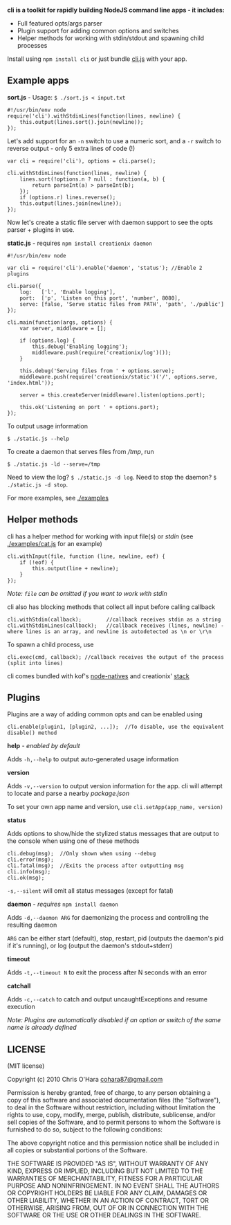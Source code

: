 **cli is a toolkit for rapidly building NodeJS command line apps - it includes:**

- Full featured opts/args parser
- Plugin support for adding common options and switches
- Helper methods for working with stdin/stdout and spawning child processes

Install using `npm install cli` or just bundle [cli.js](https://github.com/chriso/cli/raw/master/cli.js) with your app.

## Example apps

**sort.js** - Usage: `$ ./sort.js < input.txt`

    #!/usr/bin/env node
    require('cli').withStdinLines(function(lines, newline) {
        this.output(lines.sort().join(newline));
    });
    
Let's add support for an `-n` switch to use a numeric sort, and a `-r` switch to reverse output - only 5 extra lines of code (!)
    
    var cli = require('cli'), options = cli.parse();
    
    cli.withStdinLines(function(lines, newline) {
        lines.sort(!options.n ? null : function(a, b) {
            return parseInt(a) > parseInt(b);
        });
        if (options.r) lines.reverse();
        this.output(lines.join(newline));
    });

Now let's create a static file server with daemon support to see the opts parser + plugins in use.

**static.js** - requires `npm install creationix daemon`

    #!/usr/bin/env node

    var cli = require('cli').enable('daemon', 'status'); //Enable 2 plugins

    cli.parse({
        log:   ['l', 'Enable logging'],
        port:  ['p', 'Listen on this port', 'number', 8080],
        serve: [false, 'Serve static files from PATH', 'path', './public']
    });

    cli.main(function(args, options) {
        var server, middleware = [];
        
        if (options.log) {
            this.debug('Enabling logging');
            middleware.push(require('creationix/log')());
        }

        this.debug('Serving files from ' + options.serve);
        middleware.push(require('creationix/static')('/', options.serve, 'index.html'));
        
        server = this.createServer(middleware).listen(options.port);
        
        this.ok('Listening on port ' + options.port);
    });
    
To output usage information

    $ ./static.js --help
    
To create a daemon that serves files from */tmp*, run

    $ ./static.js -ld --serve=/tmp

Need to view the log? `$ ./static.js -d log`. Need to stop the daemon? `$ ./static.js -d stop`. 

For more examples, see [./examples](https://github.com/chriso/cli/tree/master/examples)

## Helper methods

cli has a helper method for working with input file(s) or *stdin* (see [./examples/cat.js](https://github.com/chriso/cli/blob/master/examples/cat.js) for an example)

    cli.withInput(file, function (line, newline, eof) {
        if (!eof) {
            this.output(line + newline);
        }
    });

*Note: `file` can be omitted if you want to work with stdin*

cli also has blocking methods that collect all input before calling callback

    cli.withStdin(callback);        //callback receives stdin as a string
    cli.withStdinLines(callback);   //callback receives (lines, newline) - where lines is an array, and newline is autodetected as \n or \r\n

To spawn a child process, use

    cli.exec(cmd, callback); //callback receives the output of the process (split into lines)

cli comes bundled with kof's [node-natives](https://github.com/kof/node-natives) and creationix' [stack](https://github.com/creationix/stack)

## Plugins

Plugins are a way of adding common opts and can be enabled using 
    
    cli.enable(plugin1, [plugin2, ...]);  //To disable, use the equivalent disable() method
   
**help** - *enabled by default*

Adds `-h,--help` to output auto-generated usage information

**version**

Adds `-v,--version` to output version information for the app. cli will attempt to locate and parse a nearby *package.json*

To set your own app name and version, use `cli.setApp(app_name, version)`

**status**

Adds options to show/hide the stylized status messages that are output to the console when using one of these methods

    cli.debug(msg);  //Only shown when using --debug
    cli.error(msg);  
    cli.fatal(msg);  //Exits the process after outputting msg
    cli.info(msg);
    cli.ok(msg);

`-s,--silent` will omit all status messages (except for fatal)

**daemon**  - *requires* `npm install daemon`
    
Adds `-d,--daemon ARG` for daemonizing the process and controlling the resulting daemon

`ARG` can be either start (default), stop, restart, pid (outputs the daemon's pid if it's running), or log (output the daemon's stdout+stderr)

**timeout**

Adds `-t,--timeout N` to exit the process after N seconds with an error

**catchall**

Adds `-c,--catch` to catch and output uncaughtExceptions and resume execution

*Note: Plugins are automatically disabled if an option or switch of the same name is already defined*

## LICENSE

(MIT license)

Copyright (c) 2010 Chris O'Hara <cohara87@gmail.com>

Permission is hereby granted, free of charge, to any person obtaining
a copy of this software and associated documentation files (the
"Software"), to deal in the Software without restriction, including
without limitation the rights to use, copy, modify, merge, publish,
distribute, sublicense, and/or sell copies of the Software, and to
permit persons to whom the Software is furnished to do so, subject to
the following conditions:

The above copyright notice and this permission notice shall be
included in all copies or substantial portions of the Software.

THE SOFTWARE IS PROVIDED "AS IS", WITHOUT WARRANTY OF ANY KIND,
EXPRESS OR IMPLIED, INCLUDING BUT NOT LIMITED TO THE WARRANTIES OF
MERCHANTABILITY, FITNESS FOR A PARTICULAR PURPOSE AND
NONINFRINGEMENT. IN NO EVENT SHALL THE AUTHORS OR COPYRIGHT HOLDERS BE
LIABLE FOR ANY CLAIM, DAMAGES OR OTHER LIABILITY, WHETHER IN AN ACTION
OF CONTRACT, TORT OR OTHERWISE, ARISING FROM, OUT OF OR IN CONNECTION
WITH THE SOFTWARE OR THE USE OR OTHER DEALINGS IN THE SOFTWARE.